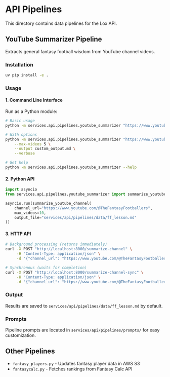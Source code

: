 # API Pipelines

This directory contains data pipelines for the Lox API.

## YouTube Summarizer Pipeline

Extracts general fantasy football wisdom from YouTube channel videos.

### Installation

```bash
uv pip install -e .
```

### Usage

#### 1. Command Line Interface

Run as a Python module:

```bash
# Basic usage
python -m services.api.pipelines.youtube_summarizer "https://www.youtube.com/@TheFantasyFootballers"

# With options
python -m services.api.pipelines.youtube_summarizer "https://www.youtube.com/@TheFantasyFootballers" \
    --max-videos 5 \
    --output custom_output.md \
    --verbose

# Get help
python -m services.api.pipelines.youtube_summarizer --help
```

#### 2. Python API

```python
import asyncio
from services.api.pipelines.youtube_summarizer import summarize_youtube_channel

asyncio.run(summarize_youtube_channel(
    channel_url="https://www.youtube.com/@TheFantasyFootballers",
    max_videos=10,
    output_file="services/api/pipelines/data/ff_lesson.md"
))
```

#### 3. HTTP API

```bash
# Background processing (returns immediately)
curl -X POST "http://localhost:8000/summarize-channel" \
     -H "Content-Type: application/json" \
     -d '{"channel_url": "https://www.youtube.com/@TheFantasyFootballers", "max_videos": 10}'

# Synchronous (waits for completion)
curl -X POST "http://localhost:8000/summarize-channel-sync" \
     -H "Content-Type: application/json" \
     -d '{"channel_url": "https://www.youtube.com/@TheFantasyFootballers", "max_videos": 5}'
```

### Output

Results are saved to `services/api/pipelines/data/ff_lesson.md` by default.

### Prompts

Pipeline prompts are located in `services/api/pipelines/prompts/` for easy customization.

## Other Pipelines

- `fantasy_players.py` - Updates fantasy player data in AWS S3
- `fantasycalc.py` - Fetches rankings from Fantasy Calc API

